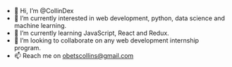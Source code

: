 - 👋 Hi, I’m @CollinDex
- 👀 I’m currently interested in web development, python, data science and machine learning.
- 🌱 I’m currently learning  JavaScript, React and Redux.
- 💞️ I’m looking to collaborate on any web development internship program.
- 📫 Reach me on obetscollins@gmail.com

<!---
CollinDex/CollinDex is a ✨ special ✨ repository because its `README.md` (this file) appears on your GitHub profile.
You can click the Preview link to take a look at your changes.
--->
